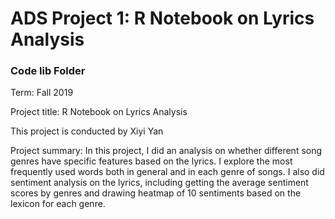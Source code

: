 # ADS Project 1:  R Notebook on Lyrics Analysis

### Code lib Folder

Term: Fall 2019
 
Project title: R Notebook on Lyrics Analysis

This project is conducted by Xiyi Yan

Project summary: In this project, I did an analysis on whether different song genres have specific features based on the lyrics. I explore the most frequently used words both in general and in each genre of songs. I also did sentiment analysis on the lyrics, including getting the average sentiment scores by genres and drawing heatmap of 10 sentiments based on the lexicon for each genre.
